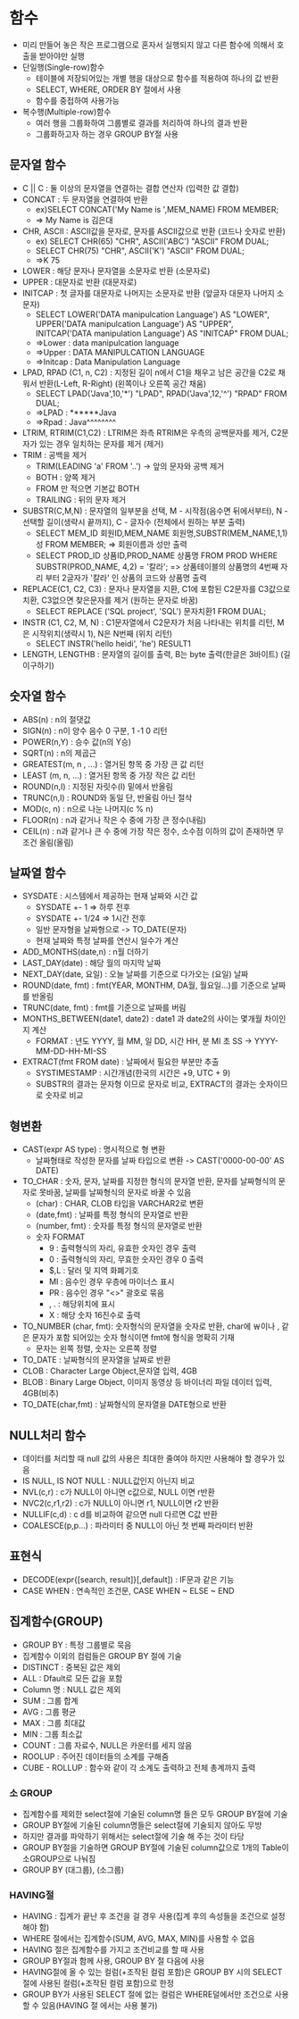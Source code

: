 
# 함수
- 미리 만들어 놓은 작은 프로그램으로 혼자서 실행되지 않고 다른 함수에 의해서 호출을 받아야만 실행
- 단일행(Single-row)함수
    - 테이블에 저장되어있는 개별 행을 대상으로 함수를 적용하여 하나의 값 반환
    - SELECT, WHERE, ORDER BY 절에서 사용
    - 함수를 중접하여 사용가능
- 복수행(Multiple-row)함수
    - 여러 행을 그룹화하여 그룹별로 결과를 처리하여 하나의 결과 반환
    - 그룹화하고자 하는 경우 GROUP BY절 사용

## 문자열 함수
- C || C : 둘 이상의 문자열을 연결하는 결합 연산자 (입력한 값 결합)
- CONCAT : 두 문자열을 연결하여 반환
    - ex)SELECT CONCAT('My Name is ',MEM_NAME) FROM MEMBER;
    - => My Name is 김은대
- CHR, ASCII : ASCII값을 문자로, 문자를 ASCII값으로 반환 (코드나 숫자로 반환)
    - ex) SELECT CHR(65) "CHR", ASCII('ABC') "ASCII" FROM DUAL;
    - SELECT CHR(75) "CHR", ASCII('K') "ASCII" FROM DUAL;
    - =>K	75
- LOWER : 해당 문자나 문자열을 소문자로 반환 (소문자로)
- UPPER : 대문자로 반환 (대문자로)
- INITCAP : 첫 글자를 대문자로 나머지는 소문자로 반환 (앞글자 대문자 나머지 소문자) 
    - SELECT LOWER('DATA manipulcation Language') AS "LOWER", UPPER('DATA manipulcation Language') AS "UPPER", INITCAP('DATA manipulation Language') AS "INITCAP" FROM DUAL;
    - =>Lower : data manipulcation language
    - =>Upper : DATA MANIPULCATION LANGUAGE
    - =>Initcap : Data Manipulation Language
- LPAD, RPAD (C1, n, C2) : 지정된 길이 n에서 C1을 채우고 남은 공간을 C2로 채워서 반환(L-Left, R-Right) (왼쪽이나 오른쪽 공간 채움)
    - SELECT LPAD('Java',10,'*') "LPAD", RPAD('Java',12,'^') "RPAD" FROM    DUAL;
     - =>LPAD : ******Java
     - =>Rpad : Java^^^^^^^^
- LTRIM, RTRIM(C1,C2) : LTRIM은 좌측 RTRIM은 우측의 공백문자를 제거, C2문자가 있는 경우 일치하는 문자를 제거 (제거)
- TRIM : 공백을 제거
    - TRIM(LEADING 'a' FROM '..') -> 앞의 문자와 공백 제거
    - BOTH : 양쪽 제거
    - FROM 만 적으면 기본값 BOTH
    - TRAILING : 뒤의 문자 제거
- SUBSTR(C,M,N) : 문자열의 일부분을 선택, M - 시작점(음수면 뒤에서부터), N - 선택할 길이(생략시 끝까지), C - 글자수  (전체에서 원하는 부분 출력)
    - SELECT  MEM_ID 회원ID,MEM_NAME 회원명,SUBSTR(MEM_NAME,1,1) 성 FROM MEMBER; => 회원이름과 성만 출력
    - SELECT  PROD_ID 상품ID,PROD_NAME 상품명 FROM PROD WHERE  SUBSTR(PROD_NAME, 4,2) = '칼라'; => 상품테이블의 상품명의 4번째 자리 부터 2글자가 '칼라' 인 상품의 코드와 상품명 출력
- REPLACE(C1, C2, C3) : 문자나 문자열을 지환, C1에 포함된 C2문자를 C3값으로 치환, C3없으면 찾은문자를 제거 (원하는 문자로 바꿈)
    - SELECT REPLACE ('SQL project', 'SQL') 문자치환1 FROM DUAL;
- INSTR (C1, C2, M, N) : C1문자열에서 C2문자가 처음 나타내는 위치를 리턴, M은 시작위치(생략시 1), N은 N번째 (위치 리턴)
    - SELECT  INSTR('hello heidi', 'he') RESULT1
- LENGTH, LENGTHB : 문자열의 길이를 출력, B는 byte 출력(한글은 3바이트) (길이구하기)


## 숫자열 함수
- ABS(n) : n의 절댓값
- SIGN(n) : n이 양수 음수 0 구분, 1 -1 0 리턴
- POWER(n,Y) : 승수 값(n의 Y승)
- SQRT(n) : n의 제곱근
- GREATEST(m, n , ...) : 열거된 항목 중 가장 큰 값 리턴
- LEAST (m, n, ...) : 열거된 항목 중 가장 작은 값 리턴
- ROUND(n,I) : 지정된 자릿수(I) 밑에서 반올림
- TRUNC(n,I) : ROUND와 동일 단, 반올림 아닌 절삭
- MOD(c, n) : n으로 나눈 나머지(c % n)
- FLOOR(n) : n과 같거나 작은 수 중에 가장 큰 정수(내림)
- CEIL(n) : n과 같거나 큰 수 중에 가장 작은 정수, 소수점 이하의 값이 존재하면 무조건 올림(올림)

## 날짜열 함수
- SYSDATE : 시스템에서 제공하는 현재 날짜와 시간 값
    - SYSDATE +- 1 => 하루 전후
    - SYSDATE +- 1/24 => 1시간 전후
    - 일반 문자형을 날짜형으로 -> TO_DATE(문자)
    - 현재 날짜와 특정 날짜를 연산시 일수가 계산
- ADD_MONTHS(date,n) : n월 더하기
- LAST_DAY(date) : 해당 월의 마지막 날짜
- NEXT_DAY(date, 요일) : 오늘 날짜를 기준으로 다가오는 (요일) 날짜
- ROUND(date, fmt) : fmt(YEAR, MONTHM, DA월, 월요일...)를 기준으로 날짜를 반올림
- TRUNC(date, fmt) : fmt를 기준으로 날짜를 버림
- MONTHS_BETWEEN(date1, date2) : date1 과  date2의 사이는 몇개월 차이인지 계산
    - FORMAT : 년도 YYYY, 월 MM, 일 DD, 시간 HH, 분 MI 초 SS -> YYYY-MM-DD-HH-MI-SS
- EXTRACT(fmt FROM date) : 날짜에서 필요한 부분만 추출
    - SYSTIMESTAMP : 시간개념(한국의 시간은 +9, UTC + 9)
    - SUBSTR의 결과는 문자형 이므로 문자로 비교, EXTRACT의 결과는 숫자이므로 숫자로 비교

## 형변환
- CAST(expr AS type) : 명시적으로 형 변환
    - 날짜형태로 작성한 문자를 날짜 타입으로 변환 -> CAST('0000-00-00' AS DATE)
- TO_CHAR : 숫자, 문자, 날짜를 지정한 형식의 문자열 반환, 문자를 날짜형식의 문자로 못바꿈, 날짜를 날짜형식의 문자로 바꿀 수 있음
    - (char) : CHAR, CLOB 타입을 VARCHAR2로 변환
    - (date,fmt) : 날짜를 특정 형식의 문자열로 반환
    - (number, fmt) : 숫자를 특정 형식의 문자열로 반환
    - 숫자 FORMAT
        - 9 : 출력형식의 자리, 유효한 숫자인 경우 출력
        - 0 : 출력형식의 자리, 무효한 숫자인 경우 0 출력
        - $,L : 달러 및 지역 화폐기호
        - MI : 음수인 경우 우층에 마이너스 표시
        - PR : 음수인 경우 "<>" 괄호로 묶음
        - , . : 해당위치에 표시
        - X : 해당 숫자 16진수로 출력
- TO_NUMBER (char, fmt): 숫자형식의 문자열을 숫자로 반환, char에 ￦이나 , 같은 문자가 포함 되어있는 숫자 형식이면 fmt에 형식을 명확히 기재
    - 문자는 왼쪽 정렬, 숫자는 오른쪽 정렬
- TO_DATE : 날짜형식의 문자열을 날짜로 반환
- CLOB : Character Large Object,문자열 입력, 4GB
- BLOB : Binary Large Object, 이미지 동영상 등 바이너리 파일 데이터 입력, 4GB(비추)
- TO_DATE(char,fmt) : 날짜형식의 문자열을 DATE형으로 반환

## NULL처리 함수
- 데이터를 처리할 때 null 값의 사용은 최대한 줄여야 하지만 사용해야 할 경우가 있음
- IS NULL, IS NOT NULL : NULL값인지 아닌지 비교
- NVL(c,r) : c가 NULL이 아니면 c값으로, NULL 이면 r반환
- NVC2(c,r1,r2) : c가 NULL이 아니면 r1, NULL이면 r2 반환
- NULLIF(c,d) : c d를 비교하여 같으면 null 다르면 C값 반환
- COALESCE(p,p...) : 파라미터 중  NULL이 아닌 첫 번째 파라미터 반환

## 표현식
- DECODE(expr{[search, result]}[,default]) : IF문과 같은 기능
- CASE WHEN : 연속적인 조건문, CASE WHEN ~ ELSE ~ END

 ## 집계함수(GROUP)
 - GROUP BY : 특정 그룹별로 묵음
 - 집계함수 이외의 컴럼들은 GROUP BY 절에 기술
 - DISTINCT : 중복된 값은 제외
- ALL : Dfault로 모든 값을 포함
- Column 명 : NULL 값은 제외
 - SUM : 그룹 합계    
 - AVG : 그룹 평균
 - MAX : 그룹 최대값
 - MIN : 그룹 최소값
 - COUNT : 그룹 자료수, NULL은 카운터를 세지 않음
 - ROOLUP : 주어진 데이터들의 소계를 구해줌
 - CUBE - ROLLUP : 함수와 같이 각 소계도 출력하고 전체 총계까지 출력
 ### 소 GROUP
 -  집계함수를 제외한 select절에 기술된 column명 들은 모두 GROUP BY절에 기술
- GROUP BY절에 기술된 column명들은 select절에 기술되지 않아도 무방
- 하지만 결과를 파악하기 위해서는 select절에 기술 해 주는 것이 타당
- GROUP BY절을 기술하면 GROUP BY절에 기술된 column값으로 1개의 Table이 소GROUP으로 나눠짐
- GROUP BY (대그룹), (소그룹)

### HAVING절
- HAVING : 집계가 끝난 후 조건을 걸 경우 사용(집계 후의 속성들을 조건으로 설정해야 함)
- WHERE 절에서는 집계함수(SUM, AVG, MAX, MIN)를 사용할 수 없음
- HAVING 절은 집계함수를 가지고 조건비교를 할 때 사용
- GROUP BY절과 함께 사용, GROUP BY 절 다음에 사용
- HAVING절에 올 수 있는 컬럼(+조작된 컬럼 포함)은 GROUP BY 시의 SELECT 절에 사용된 컬럼(+조작된 컬럼 포함)으로 한정
- GROUP BY가 사용된 SELECT 절에 없는 컬럼은 WHERE덜에서만 조건으로 사용할 수 있음(HAVING 절 에서는 사용 불가)